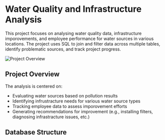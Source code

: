 # Water Quality and Infrastructure Analysis

This project focuses on analysing water quality data, infrastructure imporovements, and employee performance for water sources in various locations. The project uses SQL to join and filter data across multiple tables, identify problematic sources, and track project progress.

![Project Overview](.Images/Wondirad.jpg)

## Project Overview

The analysis is centered on:

- Evaluating water sources based on pollution results
- Identifying infrustracture needs for various water source types
- Tracking employee data to assess imporovement efforts
- Generating recommendations for improvement (e.g., installing filters, diagnosing infrastracture issues, etc.)

## Database Structure


